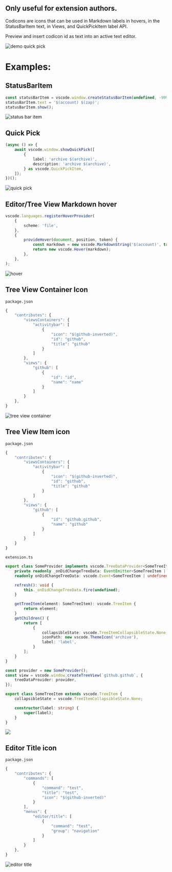 ## Only useful for extension authors.

Codicons are icons that can be used in Markdown labels in hovers, in the StatusBarItem text, in Views, and QuickPickItem label API.

Preview and insert codicon id as text into an active text editor.

![demo quick pick](./img/demo.png)

# Examples:

## StatusBarItem

```ts
const statusBarItem = vscode.window.createStatusBarItem(undefined, -9999);
statusBarItem.text = '$(account) $(zap)';
statusBarItem.show();
```

![status bar item](./img/statusBarItem.png)

## Quick Pick

```ts
(async () => {
	await vscode.window.showQuickPick([
		{
			label: 'archive $(archive)',
			description: 'archive $(archive)',
		} as vscode.QuickPickItem,
	]);
})();
```

![quick pick](./img/QuickPick.png)

## Editor/Tree View Markdown hover

```ts
vscode.languages.registerHoverProvider(
	{
		scheme: 'file',
	},
	{
		provideHover(document, position, token) {
			const markdown = new vscode.MarkdownString('$(account)', true);
			return new vscode.Hover(markdown);
		},
	},
);
```

![hover](./img/Hover.png)

## Tree View Container Icon

`package.json`

```js
{
	"contributes": {
		"viewsContainers": {
			"activitybar": [
				{
					"icon": "$(github-inverted)",
					"id": "github",
					"title": "github"
				}
			]
		},
		"views": {
			"github": [
				{
					"id": "id",
					"name": "name"
				}
			]
		}
	},
}
```

![tree view container](./img/TreeViewContainer.png)

## Tree View Item icon

`package.json`

```js
{
	"contributes": {
		"viewsContainers": {
			"activitybar": [
				{
					"icon": "$(github-inverted)",
					"id": "github",
					"title": "github"
				}
			]
		},
		"views": {
			"github": [
				{
					"id": "github.github",
					"name": "github"
				}
			]
		}
	}
}
```

`extension.ts`

```ts
export class SomeProvider implements vscode.TreeDataProvider<SomeTreeItem> {
	private readonly _onDidChangeTreeData: EventEmitter<SomeTreeItem | undefined> = new vscode.EventEmitter<SomeTreeItem | undefined>();
	readonly onDidChangeTreeData: vscode.Event<SomeTreeItem | undefined> = this._onDidChangeTreeData.event;

	refresh(): void {
		this._onDidChangeTreeData.fire(undefined);
	}

	getTreeItem(element: SomeTreeItem): vscode.TreeItem {
		return element;
	}
	getChildren() {
		return [
			{
				collapsibleState: vscode.TreeItemCollapsibleState.None,
				iconPath: new vscode.ThemeIcon('archive'),
				label: 'label',
			}
		];
	}
}

const provider = new SomeProvider();
const view = vscode.window.createTreeView(`github.github`, {
	treeDataProvider: provider,
});

export class SomeTreeItem extends vscode.TreeItem {
	collapsibleState = vscode.TreeItemCollapsibleState.None;

	constructor(label: string) {
		super(label);
	}
}
```

![](./img/TreeItem.png)

## Editor Title icon

`package.json`

```js
{
	"contributes": {
		"commands": [
			{
				"command": "test",
				"title": "test",
				"icon": "$(github-inverted)"
			}
		],
		"menus": {
			"editor/title": [
				{
					"command": "test",
					"group": "navigation"
				}
			]
		}
	},
}
```

![editor title](./img/editorTitle.png)